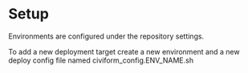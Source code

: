 # Setup

Environments are configured under the repository settings. 

To add a new deployment target create a new environment and a new deploy config file named civiform_config.ENV_NAME.sh
